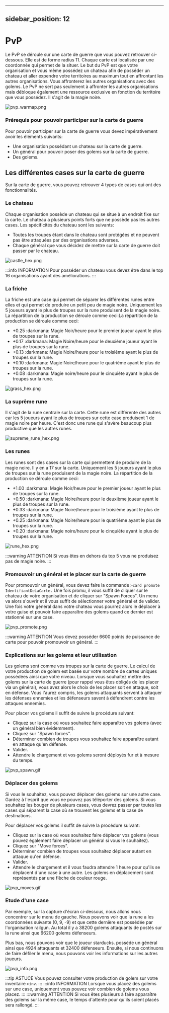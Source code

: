 
---
sidebar_position: 12
---

# PvP

Le PvP se déroule sur une carte de guerre que vous pouvez retrouver ci-dessous. Elle est de forme radius 11. Chaque carte est localisée par une coordonnée qui permet de la situer. Le but du PvP est que votre organisation et vous même possédez un chateau afin de posséder un chateau et aller expendre votre territoires au maximum tout en affrontant les autres organisations. Vous affronterez les autres organisations avec des golems. Le PvP ne sert pas seulement à affronter les autres organisations mais débloque également une ressource exclusive en fonction du territoire que vous possédez. Il s'agit de la magie noire.

![pvp_warmap.png](/img/commands_example/pvp_warmap.png)

### Prérequis pour pouvoir participer sur la carte de guerre
Pour pouvoir participer sur la carte de guerre vous devez impérativement avoir les éléments suivants:
- Une organisation possédant un chateau sur la carte de guerre.
- Un général pour pouvoir poser des golems sur la carte de guerre.
- Des golems.

## Les différentes cases sur la carte de guerre
Sur la carte de guerre, vous pouvez retrouver 4 types de cases qui ont des fonctionnalités.

### Le chateau
Chaque organisation possède un chateau qui se situe à un endroit fixe sur la carte. Le chateau a plusieurs points forts que ne possède pas les autres cases. Les spécificités du chateau sont les suivants:
- Toutes les troupes étant dans le chateau sont protégées et ne peuvent pas être attaquées par des organisations adverses.
- Chaque général que vous décidez de mettre sur la carte de guerre doit passer par le chateau.

![castle_hex.png](/img/warmap/tiles/castle_hex.png)

:::info INFORMATION
Pour posséder un chateau vous devez être dans le top 16 organisations ayant des améliorations.
:::

### La friche
La friche est une case qui permet de séparer les différentes runes entre elles et qui permet de produire un petit peu de magie noire. Uniquement les 5 joueurs ayant le plus de troupes sur la rune produisent de la magie noire. La répartition de la production se déroule comme ceci:La répartition de la production se déroule comme ceci:
- +0.25 :darkmana: Magie Noir/heure pour le premier joueur ayant le plus de troupes sur la rune.
- +0.17 :darkmana: Magie Noire/heure pour le deuxième joueur ayant le plus de troupes sur la rune.
- +0.13 :darkmana: Magie Noire/heure pour le troisième ayant le plus de troupes sur la rune.
- +0.10 :darkmana: Magie Noire/heure pour le quatrième ayant le plus de troupes sur la rune.
- +0.08 :darkmana: Magie noire/heure pour le cinquiète ayant le plus de troupes sur la rune.

![grass_hex.png](/img/warmap/tiles/grass_hex.png)

### La suprême rune
Il s'agit de la rune centrale sur la carte. Cette rune est différente des autres car les 5 joueurs ayant le plus de troupes sur cette case produisent 1 de magie noire par heure. C'est donc une rune qui s'avère beaucoup plus productive que les autres runes.

![supreme_rune_hex.png](/img/warmap/tiles/supreme_rune_hex.png)

### Les runes
Les runes sont des cases sur la carte qui permettent de produire de la magie noire. Il y en a 17 sur la carte. Uniquement les 5 joueurs ayant le plus de troupes sur la rune produisent de la magie noire. La répartition de la production se déroule comme ceci:
- +1.00 :darkmana: Magie Noir/heure pour le premier joueur ayant le plus de troupes sur la rune.
- +0.50 :darkmana: Magie Noire/heure pour le deuxième joueur ayant le plus de troupes sur la rune.
- +0.33 :darkmana: Magie Noire/heure pour le troisième ayant le plus de troupes sur la rune.
- +0.25 :darkmana: Magie Noire/heure pour le quatrième ayant le plus de troupes sur la rune.
- +0.20 :darkmana: Magie noire/heure pour le cinquiète ayant le plus de troupes sur la rune.

![rune_hex.png](/img/warmap/tiles/rune_hex.png)


:::warning ATTENTION
Si vous êtes en dehors du top 5 vous ne produisez pas de magie noire.
:::

### Promouvoir un général et le placer sur la carte de guerre
Pour promouvoir un général, vous devez faire la commande `>card promote IdentifiantDeLaCarte.` Une fois promu, il vous suffit de cliquer sur le chateau de votre organisation et de cliquer sur "Spawn Forces". Un menu va alors s'ouvrir et il vous suffit de sélectionner votre général et de valider. Une fois votre général dans votre chateau vous pourrez alors le déplacer à votre guise et pouvoir faire apparaître des golems quand ce dernier est stationné sur une case.

![pvp_promote.png](/img/commands_example/pvp_promote.png)

:::warning ATTENTION
Vous devez posséder 6600 points de puissance de carte pour pouvoir promouvoir un général.
:::

### Explications sur les golems et leur utilisation
Les golems sont comme vos troupes sur la carte de guerre. Le calcul de votre production de golem est basée sur votre nombre de cartes uniques possédées ainsi que votre niveau.
Lorsque vous souhaitez mettre des golems sur la carte de guerre (pour rappel vous êtes obligés de les placer via un général), vous avez alors le choix de les placer soit en attaque, soit en défense. Vous l'aurez compris, les golems attaquants servent à attaquer les défenses ennemies et les défenseurs savent à défendrent contre les attaques ennemies.

Pour placer vos golems il suffit de suivre la procédure suivant:
- Cliquez sur la case où vous souhaitez faire apparaître vos golems (avec un général bien évidemment).
- Cliquez sur "Spawn forces".
- Déterminer combien de troupes vous souhaitez faire apparaître autant en attaque qu'en défense.
- Valider.
- Attendre le chargement et vos golems seront déployés fur et à mesure du temps.

![pvp_spawn.gif](/img/commands_example/pvp_spawn.gif)

### Déplacer des golems
Si vous le souhaitez, vous pouvez déplacer des golems sur une autre case. Gardez à l'esprit que vous ne pouvez pas téléporter des golems. Si vous souhaitez les bouger de plusieurs cases, vous devrez passer par toutes les cases qui séparent la case où se trouvent les golems et la case de destinations.

Pour déplacer vos golems il suffit de suivre la procédure suivant:
- Cliquez sur la case où vous souhaitez faire déplacer vos golems (vous pouvez également faire déplacer un général si vous le souhaitez).
- Cliquez sur "Move forces".
- Déterminer combien de troupes vous souhaitez déplacer autant en attaque qu'en défense.
- Valider.
- Attendre le chargement et il vous faudra attendre 1 heure pour qu'ils se déplacent d'une case à une autre. Les golems en déplacement sont représentés par une flèche de couleur rouge.

![pvp_moves.gif](/img/commands_example/pvp_moves.gif)

### Etude d'une case
Par exemple, sur la capture d'écran ci-dessous, nous allons nous concentrer sur le menu de gauche.  Nous pouvons voir que la rune a les coordonnées suivante (0, 9, -9) et que cette dernière est possédée par l'organisation railgun. Au total il y a 38200 golems attaquants de postés sur la rune ainsi que 66200 golems défenseurs.

Plus bas, nous pouvons voir que le joueur starducks. possède un général ainsi que 4924 attaquants et 32400 défenseurs. Ensuite, si nous continuons de faire défiler le menu, nous pouvons voir les informations sur les autres joueurs.

![pvp_info.png](/img/commands_example/pvp_info.png)

:::tip ASTUCE
Vous pouvez consulter votre production de golem sur votre inventaire `>inv`.
:::
:::info INFORMATION
Lorsque vous placez des golems sur une case, uniquement vous pouvez voir combien de golems vous placez.
:::
:::warning ATTENTION
Si vous êtes plusieurs à faire apparaître des golems sur la même case, le temps d'attente pour qu'ils soient placés sera rallongé.
:::